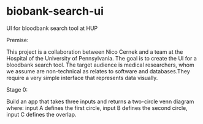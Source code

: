 # biobank-search-ui
UI for bloodbank search tool at HUP

Premise:

This project is a collaboration between Nico Cernek and a team at the Hospital of the University of Pennsylvania. The goal is to create the UI for a bloodbank search tool. The target audience is medical researchers, whom we assume are non-technical as relates to software and databases.They require a very simple interface that represents data visually.

Stage 0:

Build an app that takes three inputs and returns a two-circle venn diagram where:
  input A defines the first circle,
  input B defines the second circle,
  input C defines the overlap.
  
